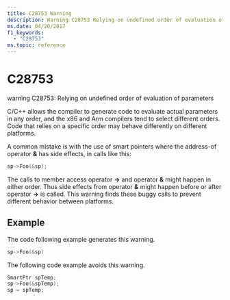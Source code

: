 ```yaml
---
title: C28753 Warning
description: Warning C28753 Relying on undefined order of evaluation of parameters.
ms.date: 04/20/2017
f1_keywords: 
  - "C28753"
ms.topic: reference
---
```


# C28753


warning C28753: Relying on undefined order of evaluation of parameters

C/C++ allows the compiler to generate code to evaluate actual parameters in any order, and the x86 and Arm compilers tend to select different orders. Code that relies on a specific order may behave differently on different platforms.

A common mistake is with the use of smart pointers where the address-of operator **&** has side effects, in calls like this:

```cpp
sp->Foo(&sp);
```

The calls to member access operator **-&gt;** and operator **&** might happen in either order. Thus side effects from operator **&** might happen before or after operator **-&gt;** is called. This warning finds these buggy calls to prevent different behavior between platforms.

## <span id="Example"></span><span id="example"></span><span id="EXAMPLE"></span>Example


The code following example generates this warning.

```cpp
sp->Foo(&sp)
```

The following code example avoids this warning.

```cpp
SmartPtr spTemp;
sp->Foo(&spTemp);
sp = spTemp;
```

